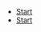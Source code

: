 - <a href="/watomatic/index.html">Start</a>
- <a href="/watomatic/index.html/#/privacy-policy">Start</a>
